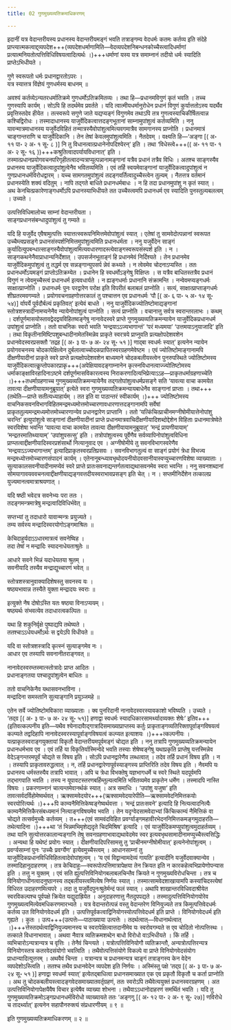 ```yaml
---
title: 02 गुणमुख्यव्यतिक्रमाधिकरणम्

---
```

इदानीं यत्र वेदान्तरीयस्य प्रधानस्य वेदान्तरीयमङ्गं भवति तत्राङ्गम्य वेदधर्मः कतमः कर्तव्य इति संदेहे प्राप्त्यात्मकत्वाद्द्व्यपदेश+++(व्यपदेशधर्माणामिति—वेदव्यपदेशनिबन्धनकोच्चैस्त्वादिधर्माणां प्रत्यात्मनियतोत्पत्तिविधिविषयत्वादित्यर्थः ।)+++धर्माणां यस्य यत्र समाम्नानं तदीयो धर्मः स्यादिति प्राप्तेऽभिधीयते ।

गुणे स्वरूपतो धर्मः प्रधानद्वारतोऽपरः ।  
यत्र स्यात्तत्र विंज्ञेयं गुणधर्मस्य बाधनम् ॥  


अवश्यं कर्तव्येऽन्यतरधर्मातिक्रमे गुणधर्मोऽतिक्रमितव्यः । तथा हि—प्रधानमविगुणं कृतं भवति । तच्च गुणस्यापि कार्यम् । सोऽपि हि तदर्थमेव प्रवर्तते । यदि त्वात्मीयधर्मानुरोधेन प्रधानं विगुणं कुर्यात्ततोऽस्य यदर्थैव प्रवृत्तिस्तदेव हीयेत । तत्स्वरूपे सगुणे जाते यद्यप्यङ्गं विगुणमेव तथाऽपि तत्र गुणत्वस्याचिकीर्षितत्वान्न कश्चिद्विरोधः । तस्मादाधानस्य याजुर्वेदिकत्वात्तदङ्गभूतानां साम्नामुपांशुत्वं कर्तव्यमिति । ननु यावन्मात्रमाधानस्य यजुर्वेदविहितं तन्मात्रस्यैवोपांशुत्वमित्यवगमात्रैव सामगानस्य प्राप्नोति । प्रधानमात्रं चाङ्गान्तराणि च याजुर्वेदिकानि । तेन तेषां केवलमुपांशुत्वमिति । नैतदेवम् । वक्ष्यति हि—‘अङ्गा \[( अ॰ ११ पा॰ २ अ॰ १ सू॰ ८ )\] नि तु विधानत्वात्प्रधानेनोपदिश्येरन्’ इति । तथा ‘विधेस्त्वे+++(( अ॰ ११ पा॰ १ अ॰ २ सू॰ १६ ))+++कश्रुतित्वादपर्यायविधानात्’ इति । तस्मात्प्रधानप्रयोगवचनपरिगृहीतत्वादन्यत्राप्युत्पन्नानामङ्गानां यत्रैव प्रधानं तत्रैव विधिः । अतश्च साङ्गस्यैव प्रधानस्य याजुर्वेदिकत्वादुपांशुत्वेनैव भवितव्यमिति । एवं तर्हि स्वयमेवाङ्गानां याजुर्वेदिकत्वादुपांशुत्वं न गुणप्रधानधर्मविरोधद्वारम् । यच्च सामगतमुपांशुत्वं तदङ्गवर्तित्वादुच्चैस्त्वेन तुल्यम् । नैतत्तत्र वर्तमानं प्रधानस्येति शक्यं वदितुम् । नापि तद्गते बाधिते प्रधानधर्मबाधः । न हि तदा प्रधानमुपांशु न कृतं स्यात् । अथ केनचित्प्रकारेणाङ्गधर्मोऽपि प्रधानस्याभिधीयते तत उच्चैस्त्वमपि प्रधानधर्म एव स्यादिति पुनस्तुल्यबलत्वम् । उच्यते ।

उत्पत्तिविधिमालोच्य साम्नां वेदान्तरीयता ।  
साङ्गप्रधानसंबन्धादुपांशुत्वं तु गम्यते ॥  


यदि हि यजुर्वेद एवैषामुत्पत्तिः स्यात्तत्स्वरूपनिमित्तमेवोपांशुत्वं स्यात् । एतेषां तु सामवेदोत्पन्नानां स्वरूपत उच्चैम्त्वप्रसङ्गे प्रधानसंस्पर्शनिमित्तमुपांशुत्वमिति प्रधानधर्मता । ननु यजुर्वेदेन साङ्गं कुर्यादित्युपबन्धात्साङ्गस्यैवोपांशुत्वमित्यवधारणादस्त्येवाङ्गस्वरूपसंस्पर्श इति । न । साङ्गकथनेनैवाप्राधान्यनिर्देशात् । उपसर्जनभूताङ्गं हि प्रधानमेवं निर्दिश्यते । तेन प्रधानमेव याजुर्वेदिकमुपांशुत्वं तु तद्धर्म एव सन्नङ्गान्युपसर्प न्नेवं कथ्यते । न त्वेवमेव चोदनाऽप्यस्ति । ततः प्रधानधर्मोऽयमङ्गं प्राप्तोऽतिक्रम्येत । प्रधानेन हि स्वधर्मोऽङ्गेषु विक्षिप्तः । स यत्रैव बाधितस्तत्रैव प्रधानं विगुणं न त्वेवमुच्चैस्त्वं प्रधानधर्म इत्यवधार्यते । न ह्यङ्गधर्माः प्रधानानि संक्रामन्ति । नन्वेवमप्यङ्गधर्मः साक्षात्प्राप्नोति । प्रधानधर्मः पुनः परद्वारेण परोक्ष इति विपरीतं बलाबलं प्राप्नोति । सत्यं, साक्षात्प्राप्ताङ्गधर्मः शीघ्रतरमवगम्यते । प्रयोगवचनग्रहणोत्तरकालं तु पश्चात्तन एव प्रधानधर्मः ‘पौ \[( अ॰ ६ पा॰ ५ अ॰ १४ सू॰ ५४)\] र्वापर्ये पूर्वदौर्बल्यं प्रकृतिवत्’ इत्येवं बाधते । ननु याजुर्वेदिकज्योतिष्टोमाद्यङ्गानां स्तोत्रशस्त्रादीनामप्यनेनैव न्यायेनोपांशुत्वं पाप्नोति । सत्यं प्राप्नोति । वचानात्तु सर्वत्र स्वरान्तरलाभः । कथम् । दर्शपूर्णमासयोस्तावद्वेदद्वयविहितष्वङ्गेषु नानावेदस्वरे प्राप्ते गुणमुख्यव्यतिक्रमन्यायेन याजुर्वेदिकप्रधानधर्म उपांशुत्वं प्राप्नोति । ततो वाचनिकः स्वरो भवति ‘मन्द्रयाऽऽज्यभागान्तं’ ‘परं मध्यमया’ ‘उत्तमयाऽनुयाजादि’ इति । तथा विकृतीनामिष्टिपशुबन्धादीनामेतस्मिन्नेव प्राकृते स्वरत्रये प्राप्नुवति प्रत्यक्षोपदेशवशेन प्रधानवेदस्वरप्रसक्तौ ‘तद्रह \[( अ॰ ३ पा॰ ७ अ॰ २४ सू॰ ५१ )\] णाद्बा स्वधर्मः स्यात्’ इत्यनेन न्यायेन प्रयोगवचनस्य चोदकापेक्षित्वेन दुर्बलात्वाच्चोदकप्रापितस्वरग्रहणमेवेष्टम । एवं ज्योतिष्टोमाङ्गानामपि दीक्षणीयादीनां प्राकृते स्वरे प्राप्ते प्रत्यक्षोपदेशवशेन बाध्यमाने चोदकबलीयस्त्वेन पुनरुपस्थिते ज्योतिष्टोमस्य याजुर्वेदिकत्वात्कॢप्तोपकारप्राकृ+++(अपेक्षियावदङ्गाम्नानेन कृत्स्नविधानत्वाज्ज्योतिष्टोमस्य धर्माकाङ्क्षाविरहादिनाऽष्टमे दर्शपूर्णमासविकारत्वस्य निराकरणादित्यभिप्रेत्याऽऽह—प्राकृतधर्माग्रहणाच्चेति ।)+++तधर्माग्रहणाच्च गुणमुख्यव्यतिक्रमन्यायेनैव तद्गतोपांशुत्वधर्मप्रसङ्गे सति ‘यावत्या वाचा कामयेत तावत्या दीक्षणीयायामनुब्रूयात्’ इत्येते स्वरा गुणमुख्यव्यतिक्रमन्यायबाधेनैव साङ्गानां प्राप्ताः । तथा+++(तथेति—प्राप्ते सतीत्यध्याहार्यम् । तत इति वा पाठान्तरं स्वीकार्यम् ।)+++ ज्योतिष्टोमस्य वाचनिकसवनविभागविहितमन्द्रमध्यमोत्तमोच्चारणावधारणात्तदङ्गानामपि सर्वेषां प्राकृततुल्यमन्द्रमध्यमोत्तमोच्चारणान्येव प्रधानद्वारेण प्राप्तानि । ततो ‘यत्किंचित्प्राचीनमग्नीषोमीयात्तेनोपांशु चरन्ति’ इत्युपांशुत्वे साङ्गानां दीक्षणीयादीनां प्राप्ते प्रधानमात्रवाचिदीक्षणीयादिशब्दोद्देशेन विहिताः प्रधानमात्रेष्वेते स्वरविशेषा भवन्ति ‘यावत्या वाचा कामयेत तावत्या दीक्षणीयायामनुब्रूयात्’ ‘मन्द्रं प्रायणीयायाम्’ ‘मन्द्रतरमातिथ्यायाम्’ ‘उपांशुपसत्सु’ इति । तत्रोपांशुत्वस्य पूर्वेणैव सर्वव्यापिनोपांशुत्वविधिना प्राप्प्तत्वाद्दीक्षणीयादिस्वरप्रशंसार्थो नित्यानुवाद एव । अग्नीषोमीये तु सवनविभागस्वरेणैव ‘मन्द्रयाऽऽज्यभागान्तम्’ इत्यादिप्राकृतस्वरप्रतिप्रसवः । सवनविभागतुल्यं वा साङ्गं प्रयोगं त्रेधा विभज्य मन्द्रमध्योत्तमोच्चारणसंपादनं कार्यम् । एतेनानूबन्ध्यावभृथोदयनीयोदवसानीयास्वप्युच्चारणविशेषा व्याख्याताः । सुत्याकालसवनीयादीनामप्येवं स्वरे प्राप्ते प्रातःसवनाद्यन्तर्गतत्वाद्यथासवनमेव स्वरा भवन्ति । ननु सवनशब्दानां सोमयागावयववचनत्वाद्दीक्षणीयाद्यङ्गवत्तदीयस्वराभावप्रसङ्ग इति चेत् । न । सप्तमीनिर्देशेन तत्कालप्र युज्यमानत्वमात्राश्रयणात् ।

यदि षष्ठी भवेदत्र सवनेभ्यः परा ततः ।  
तदङ्गमन्त्रमात्रेषु मन्द्रत्वादिविधिर्भवेत् ॥  


सप्तभ्यां तु तदाधारो यावान्मन्त्रः प्रयुज्यते ।  
तम्य सर्वस्य मन्द्रादिस्वरयोगोऽङ्गमाश्रितः ॥  


केचिदाहुर्यदाऽऽधारमात्रत्वं सवनेष्विह ।  
तदा तेषां न मन्द्रादिः स्यादनाधेयताश्रुतेः ॥  


आधारे सवने भिन्नं यदाधेयतया श्रुतम् ।  
सवनीयादि तस्यैव मन्द्राद्युच्चारणं भवेत् ॥  


स्तोत्रशस्त्रानुवाक्यादिशेषस्तु सवनस्य यः ।  
षष्ठ्यभावान्न तस्यैते युक्ता मन्द्रादयः स्वराः ॥  


इत्युक्ते नैष दोषोऽस्ति यतः षष्ठ्या विनाऽप्ययम् ।  
षष्ठ्यर्थः संभवत्येव तदाधारत्वकल्पितः ॥  


यथा हि शकुनिर्वृक्षे पुष्पाद्यपि तथेष्यते ।  
ततश्चाऽऽधेयधर्मोऽर्थः स द्वयेऽपि विधीयते ॥  


यदि वा स्तोत्रशस्त्रादि कृत्स्नं सुत्याङ्गमेव नः ।  
आधार एव तस्यापि सवनानीतराङ्गवत् ॥  


नानावेदस्वरम्तस्मात्स्तोत्रादेः प्राप्त आदितः ।  
प्रधानाङ्गतया पश्चादुपांशुत्वेन बाधितः ॥  


ततो वाचनिकेनैव यथासवनभाविना ।  
मन्द्रादिना समस्तानि सुत्याङ्गानि प्रयुञ्जमहे ॥  


एतेन सर्वे ज्योतिष्टोमविकारा व्याख्याताः । क्व पुनरिदानी नानावेदस्वरस्यावकाशो भविष्यति । उच्यते । ‘तद्ग्र \[( अ॰ ३ पा॰ ७ अ॰ २४ सू॰ ५१)\] हणाद्वा स्वधर्मः स्यादधिकारसामर्थ्यादव्यक्तः शेषेः’ इतिव+++(इतिवत्कल्पनीय इति—यथैव श्येनादावैाद्गात्रादिसमाख्याप्राप्तस्य कर्तुः प्राकृताङ्गव्यतिरिक्तापूर्वाङ्गविषयत्वं कल्प्यते तद्वदिहापि नानावेदस्वरस्यापूर्वाङ्गविषयत्वं कल्प्यत इत्याशयः ।)+++त्कल्पनीयः । यत्प्राकृतस्वराङ्गयुक्तायां विकृतौ वेदान्तरीयमपूर्वमङ्गं चोद्यत इति । ननु तत्रापि गुणमुख्यव्यतिक्रमन्यायेन प्रधानधर्मभाव एव । एवं तर्हि या विकृतिर्यास्मिन्वेदे भवति तस्याः शेषेष्वङ्गेषु यथाप्रकृति प्राप्तेषु यत्तस्मिन्नेव वेदेऽङ्गन्तरमपूर्वं चोद्यते स विषय इति । सोऽपि प्रधानद्वारेणैव लब्धत्वात् । तदेव तर्हि प्रधानं विषय इति । न । तस्यापि प्राकृतावरुद्धत्वात् । न, तर्हि प्रधानद्वारेणापूर्वस्याङ्गस्य प्राप्तिरिति तदेव विषय इति । नैवमपि यः प्रधानस्य धर्मस्तस्यैव तत्रापि भावात् । अपि च त्रेधा विभक्तेषु यज्ञभागधर्मे च स्वरे स्थिते यदपूर्वमपि तद्भागपाति भवति । तस्य न यूपावटस्तरणबर्हिम्तुल्यत्वमिति भवितव्यमेव प्राकृतेन धर्मेण । तस्मादपि नास्ति विषयः । प्रकरणाम्नानं चात्यन्तमेवानर्थकं स्यात् । अत्र समाधिः । ‘उपांशु यजुषा’ इति तावत्सर्वदर्विहोमेष्वर्थवत् । ऋक्सामवेदयोर+++(ऋक्सामवेदयारेपीति—ऋक्सामवेदनिमित्तकयोः स्वरयोरित्यर्थः ।)+++पि काम्यनैमित्तिकेष्वङ्गेष्वर्थवत्ता । ‘मन्द्रं प्रातःसवने’ इत्यादि हि नित्यत्वादनित्यैः काम्यनैमित्तिकैरसंबध्यमानं नित्याङ्गविषयमेव भवति । तेन यदृग्वेदसामवेदाभ्यां किंचित्काम्यं नैमित्तिकं वा चोद्यते तत्सर्वमुच्चैः कर्तव्यम् । त+++(एवं सामवंदविहित प्रवर्ग्याङ्गमहावीरभेदननिमित्तकमङ्गमुदाहरति—तथेत्यादिना ।)+++था ‘तं भिन्नमभिमृशेद्यदृते चिदमिश्रिष’ इत्यादि । एवं याजुर्वेदिकमप्युपांशुत्वमुदाहर्तव्यम् । तथा यानि सुत्योत्तरकालान्यङ्गानि तेषु सवनग्रहणाभावाद्यथावेदमेव स्वर इत्यवभृथसामादीनामप्युच्चैस्त्वसिद्धिः । अन्यथा हि यथेष्टं प्रयोगः स्यात् । दीक्षणीयादिपरिसामसु तु ‘प्राचीनमग्नीषोमीयात्’ इत्यनेनोपांशुत्वम् । प्रवर्ग्यसाम्नां पुनः ‘उच्चैः प्रवर्ग्येण’ इत्येवमुच्चैस्त्वम् । आधानसाम्नां तु याजुर्वेदिकप्रधानविधिविहितत्वादेवोपांशुत्वम् । ‘य एवं विद्वान्वामदेव्यं गायति’ इत्यादीनि यजुर्वेदवाक्यान्येव । तस्मादिहानुदाहरणम् । तत्र केचिदाहुः—स्वरूपोत्पत्तिमात्रापेक्षया तेन क्रियत इति न कारकहेत्वभिप्रायेणोपन्यास इति । तत्तु न युक्तम् । एवं सति ह्युत्पत्तिविनियोगबलाबलचिन्तैव क्रियते न गुणमुख्यविरोधचिन्ता । तत्र च विनियोगाधीनत्वादनुष्ठानस्य तद्बलीयस्त्वमित्येष निर्णयः स्यात् । तस्मात्सामवेदशाखायामपि कस्यांचिदस्त्येषां विधिरत उदाहरणमित्यपरे । तदा तु यजुर्वेदपुनःश्रुतेर्मन्दं फलं स्यात् । अथापि शाखान्तरविधिवदाश्रीयेत स्वरविकल्पश्च पूर्वपक्षे क्रियेत यद्युदाह्रियेत । अनुदाहरणात्तु नैतदुपपद्यते । तस्मादुत्पत्तिविनियोगयोरेव गुणमुख्यत्वमित्येवमधिकरणमारभ्यते । यत्र वेदान्तरोत्पन्नं वस्तु वेदान्तरेण विनियुज्यते तत्र किमुत्पत्तिवेदधर्मः कर्तव्य उत विनियोगवेदधर्म इति । उत्पत्तिपूर्वकत्वाद्विनियोगस्योत्पत्तिवेदधर्म इति प्राप्ते । विनियोगवेदधर्म इति गृह्यते । कुतः । उत्प+++(उत्पत्तेः—पाठाख्याया उत्पत्तेः । तदर्थत्वात्—विधानार्थत्वात् ।)+++त्तेस्तदर्थत्वाद्विनियुज्यमानस्य च स्वरापेक्षित्वात्तदानीमेव यः स्वरोवगम्यते स एव चोदितो नोत्पत्तिस्थः । तत्काले विधानाभावात् । अथवा नैवात्र व्यतिक्रमशब्देन बाधो विरोधो वाऽभिधीयते । किं तर्हि । व्यभिचारोऽन्यत्रान्यत्र च वृत्तिः । तेनैवं चिन्त्यते । यत्रोत्पत्तिविनियोगौ व्यतिक्रान्तौ, अन्यत्रोत्पत्तिरन्यत्र विनियोगस्तत्र कतरवेदसंयोगो भवत्विति । तथैवोत्पत्तिसंयोगे विकल्पे वा प्राप्ते विनियोगवेदसंयोगः प्राधान्यादित्युत्तरम् । अथवैवं चिन्ता । यत्रान्यत्र च प्रधानमन्यत्र चाङ्गं तत्राङ्गस्य केन वेदेन व्यपदेशोऽस्त्विति । ततश्च तथैव प्रधानवेदेन व्यपदेश इति निर्णयः । अस्मिंस्तु पक्षे ‘तद्ग्र \[( अ॰ ३ पा॰ ७ अ॰ २४ सू॰ ५१ )\] हणाद्वा स्वधर्मा स्यात्’ इत्येतद्बाधित्वा प्रधानसमाख्यात एक एव प्रकृतौ विकृतौ च कर्ता प्राप्नोति । अथ तु चोदकबलीयस्त्वादङ्गवेदसमाख्यातवर्तृग्रहणं, ततः स्वरोऽपि तथैवेत्ययुक्तं प्रधानस्वरग्रहणम् । अत उत्पत्तिविनियोगापेक्षयैवैष विचार इत्येषैव व्याख्या शोभना । तथैवाऽऽधानोदाहरणं समर्थितं भवति । यदि तु गुणमुख्यव्यतिक्रमोऽङ्गप्रधानधर्मविरोधो व्याख्यायते ततः ‘अङ्गगु \[( अ॰ १२ पा॰ २ अ॰ ९ सू॰ २७)\] णविरोधे च तादर्थ्यात्’ इत्यनेन सहापौनरुक्त्यं संप्रधारणीयम् ॥ ९ ॥

इति गुणमुख्यव्यतिक्रमाधिकरणम् ॥ २ ॥